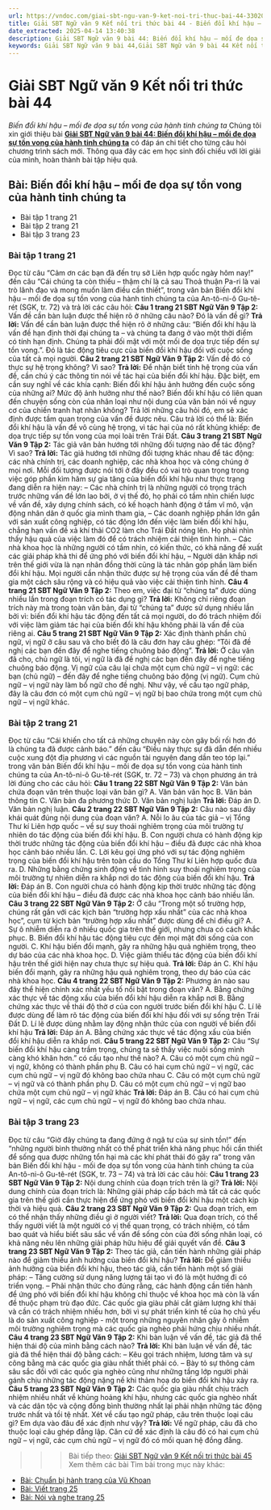 ```yaml
---
url: https://vndoc.com/giai-sbt-ngu-van-9-ket-noi-tri-thuc-bai-44-330203
title: Giải SBT Ngữ văn 9 Kết nối tri thức bài 44 - Biến đổi khí hậu – mối đe dọa sự tồn vong của hành tinh chúng ta - VnDoc.com
date_extracted: 2025-04-14 13:40:38
description: Giải SBT Ngữ văn 9 bài 44: Biến đổi khí hậu – mối đe dọa sự tồn vong của hành tinh chúng ta sách Kết nối tri thức có đáp án chi tiết cho các bạn cùng tham khảo.
keywords: Giải SBT Ngữ văn 9 bài 44,Giải SBT Ngữ văn 9 bài 44 Kết nối tri thức,Giải sách bài tập Ngữ văn KNTT lớp 9,Ngữ văn lớp 9 Kết nối tri thức,giải bài tập ngữ văn lớp 9,bài Biến đổi khí hậu – mối đe dọa sự tồn vong của hành tinh chúng ta,giải SBT ngữ văn 9 KNTT trang 21,giải SBT ngữ văn 9 KNTT trang 22,giải SBT ngữ văn 9 KNTT trang 23
---
```


# Giải SBT Ngữ văn 9 Kết nối tri thức bài 44
 _Biến đổi khí hậu – mối đe dọa sự tồn vong của hành tinh chúng ta_
Chúng tôi xin giới thiệu bài **[Giải SBT Ngữ văn 9 bài 44: Biến đổi khí hậu – mối đe dọa sự tồn vong của hành tinh chúng ta](<https://vndoc.com/giai-sbt-ngu-van-9-ket-noi-tri-thuc-bai-44-330203>)** có đáp án chi tiết cho từng câu hỏi chương trình sách mới. Thông qua đây các em học sinh đối chiếu với lời giải của mình, hoàn thành bài tập hiệu quả.
## **Bài: Biến đổi khí hậu – mối đe dọa sự tồn vong của hành tinh chúng ta**
  * Bài tập 1 trang 21 
  * Bài tập 2 trang 21 
  * Bài tập 3 trang 23

### **Bài tập 1 trang 21**
Đọc từ câu “Cảm ơn các bạn đã đến trụ sở Liên hợp quốc ngày hôm nay\!” đến câu “Cái chúng ta còn thiếu – thậm chí là cả sau Thoả thuận Pa-ri là vai trò lãnh đạo và mong muốn làm điều cần thiết”, trong văn bản Biến đổi khí hậu – mối đe dọa sự tồn vong của hành tinh chúng ta của An-tô-ni-ô Gu-tê-rét \(SGK, tr. 72\) và trả lời các câu hỏi:
**Câu 1 trang 21 SBT Ngữ Văn 9 Tập 2:** Vấn đề cần bàn luận được thể hiện rõ ở những câu nào? Đó là vấn đề gì?
**Trả lời:**
Vấn đề cần bàn luận được thể hiện rõ ở những câu: “Biến đổi khí hậu là vấn đề hạn định thời đại chúng ta – và chúng ta đang ở vào một thời điểm có tính hạn định. Chúng ta phải đối mặt với một mối đe dọa trực tiếp đến sự tồn vong.”. Đó là tác động tiêu cực của biến đổi khí hậu đối với cuộc sống của tất cả mọi người.
**Câu 2 trang 21 SBT Ngữ Văn 9 Tập 2:** Vấn đề đó có thực sự hệ trọng không? Vì sao?
**Trả lời:**
Để nhận biết tính hệ trọng của vấn đề, cần chú ý các thông tin nói về tác hại của biến đổi khí hậu. Đặc biệt, em cần suy nghĩ về các khía cạnh: Biến đổi khí hậu ảnh hưởng đến cuộc sống của những ai? Mức độ ảnh hưởng như thế nào? Biến đổi khí hậu có liên quan đến chuyện sống còn của nhân loại như nội dung của văn bản nói về nguy cơ của chiến tranh hạt nhân không? Trả lời những câu hỏi đó, em sẽ xác định được tầm quan trọng của vấn đề được nêu. Câu trả lời có thể là: Biến đổi khí hậu là vấn đề vô cùng hệ trọng, vì tác hại của nó rất khủng khiếp: đe dọa trực tiếp sự tồn vong của mọi loài trên Trái Đất.
**Câu 3 trang 21 SBT Ngữ Văn 9 Tập 2:** Tác giả văn bản hướng tới những đối tượng nào để tác động? Vì sao?
**Trả lời:**
Tác giả hướng tới những đối tượng khác nhau để tác động: các nhà chính trị, các doanh nghiệp, các nhà khoa học và công chúng ở mọi nơi. Mỗi đối tượng được nói tới ở đây đều có vai trò quan trọng trong việc góp phần kìm hãm sự gia tăng của biến đổi khí hậu như thực trạng đang diễn ra hiện nay:
– Các nhà chính trị là những người có trọng trách trước những vấn đề lớn lao bởi, ở vị thế đó, họ phải có tầm nhìn chiến lược về vấn đề, xây dựng chính sách, có kế hoạch hành động ở tầm vĩ mô, vận động nhân dân ở quốc gia mình tham gia,
– Các doanh nghiệp phần lớn gắn với sản xuất công nghiệp, có tác động lớn đến việc làm biến đổi khí hậu, chẳng hạn vấn đề xả khí thải CO2 làm cho Trái Đất nóng lên. Họ phải nhìn thấy hậu quả của việc làm đó để có trách nhiệm cải thiện tình hình.
– Các nhà khoa học là những người có tầm nhìn, có kiến thức, có khả năng để xuất các giải pháp khả thi để ứng phó với biến đổi khí hậu,
– Người dân khắp nơi trên thế giới vừa là nạn nhân đồng thời cũng là tác nhân góp phần làm biến đổi khí hậu. Mọi người cần nhận thức được sự hệ trọng của vấn đề đề tham gia một cách sâu rộng và có hiệu quả vào việc cải thiện tình hình.
**Câu 4 trang 21 SBT Ngữ Văn 9 Tập 2:** Theo em, việc đại từ “chúng ta” được dùng nhiều lần trong đoạn trích có tác dụng gì?
**Trả lời:**
Không chỉ riêng đoạn trích này mà trong toàn văn bản, đại từ “chúng ta” được sử dụng nhiều lần bởi vì: biến đổi khí hậu tác động đến tất cả mọi người, do đó trách nhiệm đối với việc làm giảm tác hại của biến đổi khí hậu không phải là vấn đề của riêng ai.
**Câu 5 trang 21 SBT Ngữ Văn 9 Tập 2:** Xác định thành phần chủ ngữ, vị ngữ ở câu sau và cho biết đó là câu đơn hay câu ghép: “Tôi đã đề nghị các bạn đến đây để nghe tiếng chuông báo động”.
**Trả lời:**
Ở câu văn đã cho, chủ ngữ là tôi, vị ngữ là đã đề nghị các bạn đến đây để nghe tiếng chuông báo động. Vị ngữ của câu lại chứa một cụm chủ ngữ – vị ngữ: các bạn \(chủ ngữ\) – đến đây để nghe tiếng chuông báo động \(vị ngữ\). Cụm chủ ngữ – vị ngữ này làm bổ ngữ cho đề nghị. Như vậy, về cấu tạo ngữ pháp, đây là câu đơn có một cụm chủ ngữ – vị ngữ bị bao chứa trong một cụm chủ ngữ – vị ngữ khác.
### **Bài tập 2 trang 21**
Đọc từ câu “Cái khiến cho tất cả những chuyện này còn gây bối rối hơn đó là chúng ta đã được cảnh báo.” đến câu “Điều này thực sự đã dẫn đến nhiều cuộc xung đột địa phương vì các nguồn tài nguyên đang dần teo tóp lại.” trong văn bản Biến đổi khí hậu – mối đe dọa sự tồn vong của hành tinh chúng ta của An-tô-ni-ô Gu-tê-rét \(SGK, tr. 72 – 73\) và chọn phương án trả lời đúng cho các câu hỏi:
**Câu 1 trang 22 SBT Ngữ Văn 9 Tập 2:** Văn bản chứa đoạn văn trên thuộc loại văn bản gì?
A. Văn bản văn học
B. Văn bản thông tin
C. Văn bản đa phương thức
D. Văn bản nghị luận
**Trả lời:**
Đáp án D. Văn bản nghị luận.
**Câu 2 trang 22 SBT Ngữ Văn 9 Tập 2:** Câu nào sau đây khái quát đúng nội dung của đoạn văn?
A. Nỗi lo âu của tác giả – vị Tổng Thư kí Liên hợp quốc – về sự suy thoái nghiêm trọng của môi trường tự nhiên do tác động của biến đổi khí hậu.
B. Con người chưa có hành động kịp thời trước những tác động của biến đổi khí hậu – điều đã được các nhà khoa học cảnh báo nhiều lần.
C. Lời kêu gọi ứng phó với sự tác động nghiêm trọng của biến đổi khí hậu trên toàn cầu do Tổng Thư kí Liên hợp quốc đưa ra.
D. Những bằng chứng sinh động về tình hình suy thoái nghiêm trọng của môi trường tự nhiên diễn ra khắp nơi do tác động của biến đổi khí hậu.
**Trả lời:**
Đáp án B. Con người chưa có hành động kịp thời trước những tác động của biến đổi khí hậu – điều đã được các nhà khoa học cảnh báo nhiều lần.
**Câu 3 trang 22 SBT Ngữ Văn 9 Tập 2:** Ở câu “Trong một số trường hợp, chúng rất gần với các kịch bản “trường hợp xấu nhất” của các nhà khoa học”, cụm từ kịch bản “trường hợp xấu nhất” được dùng để chỉ điều gì?
A. Sự ô nhiễm diễn ra ở nhiều quốc gia trên thế giới, nhưng chưa có cách khắc phục.
B. Biến đổi khí hậu tác động tiêu cực đến mọi mặt đời sống của con người.
C. Khí hậu biến đổi mạnh, gây ra những hậu quả nghiêm trọng, theo dự báo của các nhà khoa học.
D. Việc giảm thiểu tác động của biến đổi khí hậu trên thế giới hiện nay chưa thực sự hiệu quả.
**Trả lời:**
Đáp án C. Khí hậu biến đổi mạnh, gây ra những hậu quả nghiêm trọng, theo dự báo của các nhà khoa học.
**Câu 4 trang 22 SBT Ngữ Văn 9 Tập 2:** Phương án nào sau đây thể hiện chính xác nhất yếu tố nổi bật trong đoạn văn?
A. Bằng chứng xác thực về tác động xấu của biến đổi khí hậu diễn ra khắp nơi
B. Bằng chứng xác thực về thái độ thờ ơ của con người trước biến đổi khí hậu
C. Lí lẽ được dùng để làm rõ tác động của biến đổi khí hậu đối với sự sống trên Trái Đất
D. Lí lẽ được dùng nhằm lay động nhận thức của con người về biến đổi khí hậu
**Trả lời:**
Đáp án A. Bằng chứng xác thực về tác động xấu của biến đổi khí hậu diễn ra khắp nơi.
**Câu 5 trang 22 SBT Ngữ Văn 9 Tập 2:** Câu “Sự biến đổi khí hậu càng trầm trọng, chúng ta sẽ thấy việc nuôi sống mình càng khó khăn hơn.” có cấu tạo như thế nào?
A. Câu có một cụm chủ ngữ – vị ngữ, không có thành phần phụ
B. Câu có hai cụm chủ ngữ – vị ngữ, các cụm chủ ngữ – vị ngữ đó không bao chứa nhau
C. Câu có một cụm chủ ngữ – vị ngữ và có thành phần phụ
D. Câu có một cụm chủ ngữ – vị ngữ bao chứa một cụm chủ ngữ – vị ngữ khác
**Trả lời:**
Đáp án B. Câu có hai cụm chủ ngữ – vị ngữ, các cụm chủ ngữ – vị ngữ đó không bao chứa nhau.
### **Bài tập 3 trang 23**
Đọc từ câu “Giờ đây chúng ta đang đứng ở ngã tư của sự sinh tồn\!” đến “những người bình thường nhất có thể phát triển khả năng phục hồi cần thiết để sống qua được những tổn hại mà các khí phát thải đó gây ra” trong văn bản Biến đổi khí hậu - mối đe dọa sự tồn vong của hành tinh chúng ta của An-tô-ni-ô Gu-tê-rét \(SGK, tr. 73 – 74\) và trả lời các câu hỏi:
**Câu 1 trang 23 SBT Ngữ Văn 9 Tập 2:** Nội dung chính của đoạn trích trên là gì?
**Trả lời:**
Nội dung chính của đoạn trích là: Những giải pháp cấp bách mà tất cả các quốc gia trên thế giới cần thực hiện để ứng phó với biến đổi khí hậu một cách kịp thời và hiệu quả.
**Câu 2 trang 23 SBT Ngữ Văn 9 Tập 2:** Qua đoạn trích, em có thể nhận thấy những điều gì ở người viết?
**Trả lời:**
Qua đoạn trích, có thể thấy người viết là một người có vị thế quan trọng, có trách nhiệm, có tầm bao quát và hiểu biết sâu sắc về vấn đề sống còn của đời sống nhân loại, có khả năng nêu lên những giải pháp hữu hiệu để giải quyết vấn đề.
**Câu 3 trang 23 SBT Ngữ Văn 9 Tập 2:** Theo tác giả, cần tiến hành những giải pháp nào để giảm thiểu ảnh hưởng của biến đổi khí hậu?
**Trả lời:**
Để giảm thiểu ảnh hưởng của biến đổi khí hậu, theo tác giả, cần tiến hành một số giải pháp:
– Tăng cường sử dụng năng lượng tái tạo vì đó là một hướng đi có triển vọng.
– Phải nhận thức cho đúng rằng, các hành động cần tiến hành để ứng phó với biến đổi khí hậu không chỉ thuộc về khoa học mà còn là vấn đề thuộc phạm trù đạo đức. Các quốc gia giàu phải cắt giảm lượng khí thải và cần có trách nhiệm nhiều hơn, bởi vì sự phát triển kinh tế của họ chủ yếu là do sản xuất công nghiệp - một trong những nguyên nhân gây ô nhiễm môi trường nghiêm trọng mà các quốc gia nghèo phải hứng chịu nhiều nhất.
**Câu 4 trang 23 SBT Ngữ Văn 9 Tập 2:** Khi bàn luận về vấn đề, tác giả đã thể hiện thái độ của mình bằng cách nào?
**Trả lời:**
Khi bàn luận về vấn đề, tác giả đã thể hiện thái độ bằng cách:
– Kêu gọi trách nhiệm, lương tâm và sự công bằng mà các quốc gia giàu nhất thiết phải có.
– Bày tỏ sự thông cảm sâu sắc đối với các quốc gia nghèo cũng như những tầng lớp người phải gánh chịu những tác động nặng nề khi thảm hoạ do biến đổi khí hậu xảy ra.
**Câu 5 trang 23 SBT Ngữ Văn 9 Tập 2:** Các quốc gia giàu nhất chịu trách nhiệm nhiều nhất về khủng hoảng khí hậu, nhưng các quốc gia nghèo nhất và các dân tộc và cộng đồng bình thường nhất lại phải nhận những tác động trước nhất và tồi tệ nhất.
Xét về cấu tạo ngữ pháp, câu trên thuộc loại câu gì? Em dựa vào đâu để xác định như vậy?
**Trả lời:**
Về ngữ pháp, câu đã cho thuộc loại câu ghép đẳng lập. Căn cứ để xác định là câu đó có hai cụm chủ ngữ – vị ngữ, các cụm chủ ngữ – vị ngữ đó có mối quan hệ đồng đẳng.
>>> Bài tiếp theo: [Giải SBT Ngữ văn 9 Kết nối tri thức bài 45](<https://vndoc.com/giai-sbt-ngu-van-9-ket-noi-tri-thuc-bai-45-330205>)
Xem thêm các bài Tìm bài trong mục này khác:
  * [Bài: Chuẩn bị hành trang của Vũ Khoan](</giai-sbt-ngu-van-9-ket-noi-tri-thuc-bai-45-330205>)
  * [Bài: Viết trang 25](</giai-sbt-ngu-van-9-ket-noi-tri-thuc-bai-46-330206>)
  * [Bài: Nói và nghe trang 25](</giai-sbt-ngu-van-9-ket-noi-tri-thuc-bai-47-330211>)

